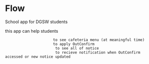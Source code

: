 # Flow

School app for DGSW students

this app can help students 

                          to see cafeteria menu (at meaningful time)
                          to apply OutConfirm            
                           to see all of notice
                           to recieve notification when OutConfirm accessed or new notice updated
                           
